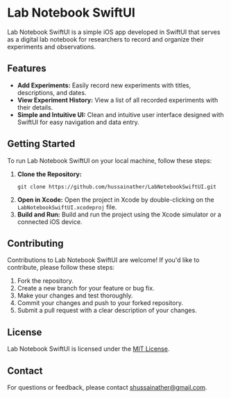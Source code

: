 # Lab Notebook SwiftUI

Lab Notebook SwiftUI is a simple iOS app developed in SwiftUI that serves as a digital lab notebook for researchers to record and organize their experiments and observations.

## Features

- **Add Experiments:** Easily record new experiments with titles, descriptions, and dates.
- **View Experiment History:** View a list of all recorded experiments with their details.
- **Simple and Intuitive UI:** Clean and intuitive user interface designed with SwiftUI for easy navigation and data entry.

## Getting Started

To run Lab Notebook SwiftUI on your local machine, follow these steps:

1. **Clone the Repository:**
   ```
   git clone https://github.com/hussainather/LabNotebookSwiftUI.git
   ```
2. **Open in Xcode:**
   Open the project in Xcode by double-clicking on the `LabNotebookSwiftUI.xcodeproj` file.
3. **Build and Run:**
   Build and run the project using the Xcode simulator or a connected iOS device.

## Contributing

Contributions to Lab Notebook SwiftUI are welcome! If you'd like to contribute, please follow these steps:

1. Fork the repository.
2. Create a new branch for your feature or bug fix.
3. Make your changes and test thoroughly.
4. Commit your changes and push to your forked repository.
5. Submit a pull request with a clear description of your changes.

## License

Lab Notebook SwiftUI is licensed under the [MIT License](LICENSE).

## Contact

For questions or feedback, please contact [shussainather@gmail.com](mailto:shussainather@gmail.com).

